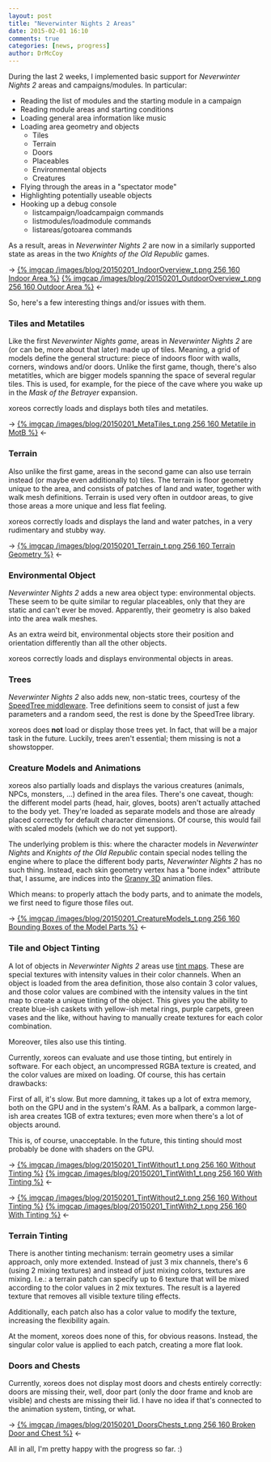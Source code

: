 ```yaml
---
layout: post
title: "Neverwinter Nights 2 Areas"
date: 2015-02-01 16:10
comments: true
categories: [news, progress]
author: DrMcCoy
---
```


During the last 2 weeks, I implemented basic support for *Neverwinter Nights 2* areas and campaigns/modules. In particular:

- Reading the list of modules and the starting module in a campaign
- Reading module areas and starting conditions
- Loading general area information like music
- Loading area geometry and objects
  - Tiles
  - Terrain
  - Doors
  - Placeables
  - Environmental objects
  - Creatures
- Flying through the areas in a "spectator mode"
- Highlighting potentially useable objects
- Hooking up a debug console
  - listcampaign/loadcampaign commands
  - listmodules/loadmodule commands
  - listareas/gotoarea commands

As a result, areas in *Neverwinter Nights 2* are now in a similarly supported state as areas in the two *Knights of the Old Republic* games.

-> [{% imgcap /images/blog/20150201_IndoorOverview_t.png 256 160 Indoor Area %}](/images/blog/20150201_IndoorOverview.png) [{% imgcap /images/blog/20150201_OutdoorOverview_t.png 256 160 Outdoor Area %}](/images/blog/20150201_OutdoorOverview.png) <-

So, here's a few interesting things and/or issues with them.

### Tiles and Metatiles ###

Like the first *Neverwinter Nights game*, areas in *Neverwinter Nights 2* are (or can be, more about that later) made up of tiles. Meaning, a grid of models define the general structure: piece of indoors floor with walls, corners, windows and/or doors. Unlike the first game, though, there's also metatitles, which are bigger models spanning the space of several regular tiles. This is used, for example, for the piece of the cave where you wake up in the *Mask of the Betrayer* expansion.

xoreos correctly loads and displays both tiles and metatiles.

-> [{% imgcap /images/blog/20150201_MetaTiles_t.png 256 160 Metatile in MotB %}](/images/blog/20150201_MetaTiles.png) <-

### Terrain ###

Also unlike the first game, areas in the second game can also use terrain instead (or maybe even additionally to) tiles. The terrain is floor geometry unique to the area, and consists of patches of land and water, together with walk mesh definitions. Terrain is used very often in outdoor areas, to give those areas a more unique and less flat feeling.

xoreos correctly loads and displays the land and water patches, in a very rudimentary and stubby way.

-> [{% imgcap /images/blog/20150201_Terrain_t.png 256 160 Terrain Geometry %}](/images/blog/20150201_Terrain.png) <-

### Environmental Object ###

*Neverwinter Nights 2* adds a new area object type: environmental objects. These seem to be quite similar to regular placeables, only that they are static and can't ever be moved. Apparently, their geometry is also baked into the area walk meshes.

As an extra weird bit, environmental objects store their position and orientation differently than all the other objects.

xoreos correctly loads and displays environmental objects in areas.

### Trees ###

*Neverwinter Nights 2* also adds new, non-static trees, courtesy of the [SpeedTree middleware](https://en.wikipedia.org/wiki/SpeedTree). Tree definitions seem to consist of just a few parameters and a random seed, the rest is done by the SpeedTree library.

xoreos does **not** load or display those trees yet. In fact, that will be a major task in the future. Luckily, trees aren't essential; them missing is not a showstopper.

### Creature Models and Animations ###

xoreos also partially loads and displays the various creatures (animals, NPCs, monsters, ...) defined in the area files. There's one caveat, though: the different model parts (head, hair, gloves, boots) aren't actually attached to the body yet. They're loaded as separate models and those are already placed correctly for default character dimensions. Of course, this would fail with scaled models (which we do not yet support).

The underlying problem is this: where the character models in *Neverwinter Nights* and *Knights of the Old Republic* contain special nodes telling the engine where to place the different body parts, *Neverwinter Nights 2* has no such thing. Instead, each skin geometry vertex has a "bone index" attribute that, I assume, are indices into the [Granny 3D](https://en.wikipedia.org/wiki/RAD_Game_Tools) animation files.

Which means: to properly attach the body parts, and to animate the models, we first need to figure those files out.

-> [{% imgcap /images/blog/20150201_CreatureModels_t.png 256 160 Bounding Boxes of the Model Parts %}](/images/blog/20150201_CreatureModels.png) <-

### Tile and Object Tinting ###

A lot of objects in *Neverwinter Nights 2* areas use [tint maps](http://www.rwscreations.com/RWSForum/viewtopic.php?f=18&t=727). These are special textures with intensity values in their color channels. When an object is loaded from the area definition, those also contain 3 color values, and those color values are combined with the intensity values in the tint map to create a unique tinting of the object. This gives you the ability to create blue-ish caskets with yellow-ish metal rings, purple carpets, green vases and the like, without having to manually create textures for each color combination.

Moreover, tiles also use this tinting.

Currently, xoreos can evaluate and use those tinting, but entirely in software. For each object, an uncompressed RGBA texture is created, and the color values are mixed on loading. Of course, this has certain drawbacks:

First of all, it's slow. But more damning, it takes up a lot of extra memory, both on the GPU and in the system's RAM. As a ballpark, a common large-ish area creates 1GB of extra textures; even more when there's a lot of objects around.

This is, of course, unacceptable. In the future, this tinting should most probably be done with shaders on the GPU.

-> [{% imgcap /images/blog/20150201_TintWithout1_t.png 256 160 Without Tinting %}](/images/blog/20150201_TintWithout1.png) [{% imgcap /images/blog/20150201_TintWith1_t.png 256 160 With Tinting %}](/images/blog/20150201_TintWith1.png) <-

-> [{% imgcap /images/blog/20150201_TintWithout2_t.png 256 160 Without Tinting %}](/images/blog/20150201_TintWithout2.png) [{% imgcap /images/blog/20150201_TintWith2_t.png 256 160 With Tinting %}](/images/blog/20150201_TintWith2.png) <-

### Terrain Tinting ###

There is another tinting mechanism: terrain geometry uses a similar approach, only more extended. Instead of just 3 mix channels, there's 6 (using 2 mixing textures) and instead of just mixing colors, textures are mixing. I.e.: a terrain patch can specify up to 6 texture that will be mixed according to the color values in 2 mix textures. The result is a layered texture that removes all visible texture tiling effects.

Additionally, each patch also has a color value to modify the texture, increasing the flexibility again.

At the moment, xoreos does none of this, for obvious reasons. Instead, the singular color value is applied to each patch, creating a more flat look.

### Doors and Chests ###

Currently, xoreos does not display most doors and chests entirely correctly: doors are missing their, well, door part (only the door frame and knob are visible) and chests are missing their lid. I have no idea if that's connected to the animation system, tinting, or what.

-> [{% imgcap /images/blog/20150201_DoorsChests_t.png 256 160 Broken Door and Chest %}](/images/blog/20150201_DoorsChests.png) <-

All in all, I'm pretty happy with the progress so far. :)
